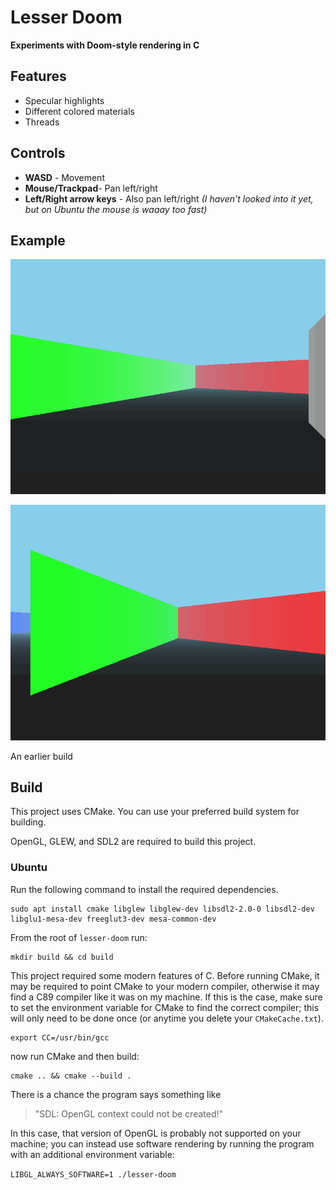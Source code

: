 # Lesser Doom

**Experiments with Doom-style rendering in C**

## Features

- Specular highlights
- Different colored materials
- Threads

## Controls

- **WASD** - Movement
- **Mouse/Trackpad**- Pan left/right
- **Left/Right arrow keys** - Also pan left/right *(I haven't looked into it yet, but on Ubuntu the mouse is waaay too fast)*

## Example

![Example](./examples/example_new.gif)

![Example](./examples/example.gif)

An earlier build

## Build

This project uses CMake. You can use your preferred build system for building.

OpenGL, GLEW, and SDL2 are required to build this project.

### Ubuntu

Run the following command to install the required dependencies.

```
sudo apt install cmake libglew libglew-dev libsdl2-2.0-0 libsdl2-dev libglu1-mesa-dev freeglut3-dev mesa-common-dev
```

From the root of `lesser-doom` run:

``` 
mkdir build && cd build 
```

This project required some modern features of C. Before running CMake, it may be required to point CMake to your modern compiler, otherwise it may find a C89 compiler like it was on my machine. If this is the case, make sure to set the environment variable for CMake to find the correct compiler; this will only need to be done once (or anytime you delete your `CMakeCache.txt`).

```
export CC=/usr/bin/gcc
```

now run CMake and then build:

```
cmake .. && cmake --build .
```

There is a chance the program says something like 
> "SDL: OpenGL context could not be created!"

In this case, that version of OpenGL is probably not supported on your machine; you can instead use software rendering by running the program with an additional environment variable:

`LIBGL_ALWAYS_SOFTWARE=1 ./lesser-doom`